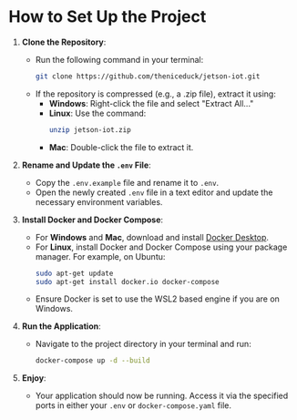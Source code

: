 # How to Set Up the Project

1. **Clone the Repository**:
   - Run the following command in your terminal:
     ```bash
     git clone https://github.com/theniceduck/jetson-iot.git
     ```
   - If the repository is compressed (e.g., a .zip file), extract it using:
     - **Windows**: Right-click the file and select "Extract All..."
     - **Linux**: Use the command:
       ```bash
       unzip jetson-iot.zip
       ```
     - **Mac**: Double-click the file to extract it.

2. **Rename and Update the `.env` File**:
   - Copy the `.env.example` file and rename it to `.env`.
   - Open the newly created `.env` file in a text editor and update the necessary environment variables.

3. **Install Docker and Docker Compose**:
   - For **Windows** and **Mac**, download and install [Docker Desktop](https://www.docker.com/products/docker-desktop).
   - For **Linux**, install Docker and Docker Compose using your package manager. For example, on Ubuntu:
     ```bash
     sudo apt-get update
     sudo apt-get install docker.io docker-compose
     ```
   - Ensure Docker is set to use the WSL2 based engine if you are on Windows.

4. **Run the Application**:
   - Navigate to the project directory in your terminal and run:
     ```bash
     docker-compose up -d --build
     ```

5. **Enjoy**:
   - Your application should now be running. Access it via the specified ports in either your `.env` or `docker-compose.yaml` file.

